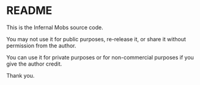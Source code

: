 # README #

This is the Infernal Mobs source code. 

You may not use it for public purposes, re-release it, or share it without permission from the author.

You can use it for private purposes or for non-commercial purposes if you give the author credit.

Thank you.